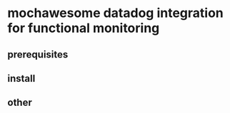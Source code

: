 # mochawesome datadog integration for functional monitoring

## prerequisites

## install

## other

